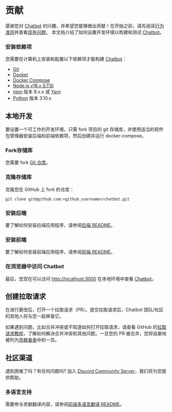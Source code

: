 # 贡献

感谢您对 [Chatbot](https://chatbot.ai) 的兴趣，并希望您能够做出贡献！在开始之前，请先阅读[行为准则](https://github.com/langgenius/.github/blob/main/CODE_OF_CONDUCT.md)并查看[现有问题](https://github.com/langgenius/chatbot/issues)。
本文档介绍了如何设置开发环境以构建和测试 [Chatbot](https://chatbot.ai)。

### 安装依赖项

您需要在计算机上安装和配置以下依赖项才能构建 [Chatbot](https://chatbot.ai)：

- [Git](http://git-scm.com/)
- [Docker](https://www.docker.com/)
- [Docker Compose](https://docs.docker.com/compose/install/)
- [Node.js v18.x (LTS)](http://nodejs.org)
- [npm](https://www.npmjs.com/) 版本 8.x.x 或 [Yarn](https://yarnpkg.com/)
- [Python](https://www.python.org/) 版本 3.10.x

## 本地开发

要设置一个可工作的开发环境，只需 fork 项目的 git 存储库，并使用适当的软件包管理器安装后端和前端依赖项，然后创建并运行 docker-compose。

### Fork存储库

您需要 fork [Git 仓库](https://github.com/langgenius/chatbot)。

### 克隆存储库

克隆您在 GitHub 上 fork 的仓库：

```
git clone git@github.com:<github_username>/chatbot.git
```

### 安装后端

要了解如何安装后端应用程序，请参阅[后端 README](api/README.md)。

### 安装前端

要了解如何安装前端应用程序，请参阅[前端 README](web/README.md)。

### 在浏览器中访问 Chatbot

最后，您现在可以访问 [http://localhost:3000](http://localhost:3000) 在本地环境中查看 [Chatbot](https://chatbot.ai)。

## 创建拉取请求

在进行更改后，打开一个拉取请求（PR）。提交拉取请求后，Chatbot 团队/社区的其他人将与您一起审查它。

如果遇到问题，比如合并冲突或不知道如何打开拉取请求，请查看 GitHub 的[拉取请求教程](https://docs.github.com/en/pull-requests/collaborating-with-pull-requests)，了解如何解决合并冲突和其他问题。一旦您的 PR 被合并，您将自豪地被列为[贡献者表](https://github.com/langgenius/chatbot/graphs/contributors)中的一员。

## 社区渠道

遇到困难了吗？有任何问题吗? 加入 [Discord Community Server](https://discord.gg/AhzKf7dNgk)，我们将为您提供帮助。

### 多语言支持

需要参与贡献翻译内容，请参阅[前端多语言翻译 README](web/i18n/README_CN.md)。
